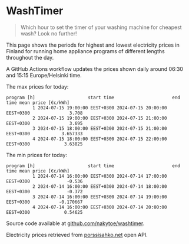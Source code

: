 
# WashTimer

> Which hour to set the timer of your washing machine for cheapest wash? Look no further!

This page shows the periods for highest and lowest electricity prices in Finland 
for running home appliance programs of different lengths throughout the day. 

A GitHub Actions workflow updates the prices shown daily around 06:30 and 15:15 Europe/Helsinki time.

The max prices for today:

	program [h]                    start time                      end time mean price [€c/kWh]
	          1 2024-07-15 19:00:00 EEST+0300 2024-07-15 20:00:00 EEST+0300               3.708
	          2 2024-07-15 19:00:00 EEST+0300 2024-07-15 21:00:00 EEST+0300               3.695
	          3 2024-07-15 18:00:00 EEST+0300 2024-07-15 21:00:00 EEST+0300            3.657333
	          4 2024-07-15 18:00:00 EEST+0300 2024-07-15 22:00:00 EEST+0300             3.63825

The min prices for today:

	program [h]                    start time                      end time mean price [€c/kWh]
	          1 2024-07-14 16:00:00 EEST+0300 2024-07-14 17:00:00 EEST+0300              -0.536
	          2 2024-07-14 16:00:00 EEST+0300 2024-07-14 18:00:00 EEST+0300              -0.372
	          3 2024-07-14 16:00:00 EEST+0300 2024-07-14 19:00:00 EEST+0300           -0.170667
	          4 2024-07-14 16:00:00 EEST+0300 2024-07-14 20:00:00 EEST+0300             0.54625


Source code available at [github.com/nakytoe/washtimer](https://github.com/nakytoe/washtimer).

Electricity prices retrieved from [porssisahko.net](https://porssisahko.net/api) open API.
